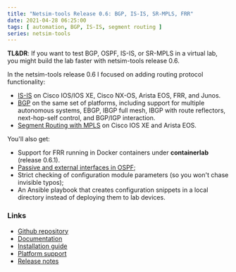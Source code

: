 ```yaml
---
title: "Netsim-tools Release 0.6: BGP, IS-IS, SR-MPLS, FRR"
date: 2021-04-28 06:25:00
tags: [ automation, BGP, IS-IS, segment routing ]
series: netsim-tools
---
```

**TL&DR**: If you want to test BGP, OSPF, IS-IS, or SR-MPLS in a virtual lab, you might build the lab faster with netsim-tools release 0.6.

In the netsim-tools release 0.6 I focused on adding routing protocol functionality:

* [IS-IS](https://netsim-tools.readthedocs.io/en/latest/module/isis.html) on Cisco IOS/IOS XE, Cisco NX-OS, Arista EOS, FRR, and Junos.
* [BGP](https://netsim-tools.readthedocs.io/en/latest/module/bgp.html) on the same set of platforms, including support for multiple autonomous systems, EBGP, IBGP full mesh, IBGP with route reflectors, next-hop-self control, and BGP/IGP interaction.
* [Segment Routing with MPLS](https://netsim-tools.readthedocs.io/en/latest/module/sr-mpls.html) on Cisco IOS XE and Arista EOS.

You'll also get:
<!--more-->
* Support for FRR running in Docker containers under **containerlab** (release 0.6.1).
* [Passive and external interfaces in OSPF](https://netsim-tools.readthedocs.io/en/latest/module/ospf.html#using-link-roles);
* Strict checking of configuration module parameters (so you won't chase invisible typos);
* An Ansible playbook that creates configuration snippets in a local directory instead of deploying them to lab devices.

### Links

* [Github repository](https://github.com/ipspace/netsim-tools)
* [Documentation](https://netsim-tools.readthedocs.io/)
* [Installation guide](https://netsim-tools.readthedocs.io/en/latest/install.html)
* [Platform support](https://netsim-tools.readthedocs.io/en/latest/platforms.html)
* [Release notes](https://netsim-tools.readthedocs.io/en/latest/release/0.6.html)